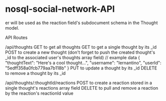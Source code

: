 # nosql-social-network-API
 er will be used as the reaction field's subdocument schema in the Thought model.

API Routes


/api/thoughts
GET to get all thoughts
GET to get a single thought by its _id
POST to create a new thought (don't forget to push the created thought's _id to the associated user's thoughts array field)
// example data
{
  "thoughtText": "Here's a cool thought...",
  "username": "lernantino",
  "userId": "5edff358a0fcb779aa7b118b"
}
PUT to update a thought by its _id
DELETE to remove a thought by its _id

/api/thoughts/:thoughtId/reactions
POST to create a reaction stored in a single thought's reactions array field
DELETE to pull and remove a reaction by the reaction's reactionId value